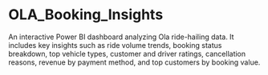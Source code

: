 # OLA_Booking_Insights
An interactive Power BI dashboard analyzing Ola ride-hailing data. It includes key insights such as ride volume trends, booking status breakdown, top vehicle types, customer and driver ratings, cancellation reasons, revenue by payment method, and top customers by booking value.
